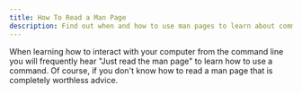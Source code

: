 ```yaml
---
title: How To Read a Man Page
description: Find out when and how to use man pages to learn about command line utilities
---
```


When learning how to interact with your computer from the command line you will frequently hear "Just read the man page" to learn how to use a command. Of course, if you don't know how to read a man page that is completely worthless advice.
